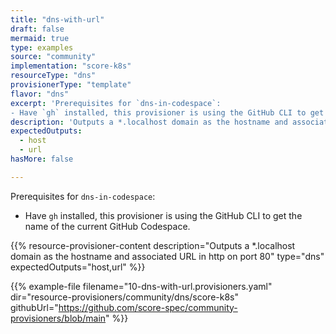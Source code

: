 ```yaml
---
title: "dns-with-url"
draft: false
mermaid: true
type: examples
source: "community"
implementation: "score-k8s"
resourceType: "dns"
provisionerType: "template"
flavor: "dns"
excerpt: 'Prerequisites for `dns-in-codespace`:
- Have `gh` installed, this provisioner is using the GitHub CLI to get the name of the current GitHub Codespace.'
description: 'Outputs a *.localhost domain as the hostname and associated URL in http on port 80'
expectedOutputs: 
  - host
  - url
hasMore: false

---
```


Prerequisites for `dns-in-codespace`:

- Have `gh` installed, this provisioner is using the GitHub CLI to get the name of the current GitHub Codespace.

{{% resource-provisioner-content description="Outputs a *.localhost domain as the hostname and associated URL in http on port 80" type="dns" expectedOutputs="host,url" %}}

{{% example-file filename="10-dns-with-url.provisioners.yaml" dir="resource-provisioners/community/dns/score-k8s" githubUrl="https://github.com/score-spec/community-provisioners/blob/main" %}}

